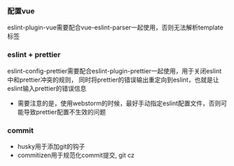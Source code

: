 ### 配置vue
eslint-plugin-vue需要配合vue-eslint-parser一起使用，否则无法解析template标签  

### eslint + prettier
eslint-config-prettier需要配合eslint-plugin-prettier一起使用，用于关闭eslint中和prettier冲突的规则，
同时将prettier的错误输出重定向到eslint，也就是让eslint输入prettier的错误信息
* 需要注意的是，使用webstorm的时候，最好手动指定eslint配置文件，否则可能导致prettier配置不生效的问题  

### commit
* husky用于添加git的钩子
* commitizen用于规范化commit提交, git cz

